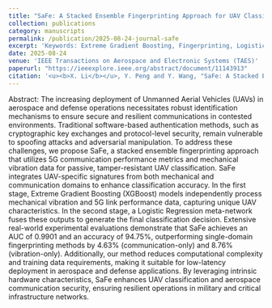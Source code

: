 ```yaml
---
title: "SaFe: A Stacked Ensemble Fingerprinting Approach for UAV Classification Fusing Mechanical and 5G Communication Data"
collection: publications
category: manuscripts
permalink: /publication/2025-08-24-journal-safe
excerpt: 'Keywords: Extreme Gradient Boosting, Fingerprinting, Logistic Regression, Mechanical Vibration, Meta-network, Stacked Ensemble Learning, Unmanned Aerial Vehicles'
date: 2025-08-24
venue: 'IEEE Transactions on Aerospace and Electronic Systems (TAES)'
paperurl: "https://ieeexplore.ieee.org/abstract/document/11143913"
citation: '<u><b>X. Li</b></u>, Y. Peng and Y. Wang, "SaFe: A Stacked Ensemble Fingerprinting Approach for UAV Classification Fusing Mechanical and 5 G Communication Data," in IEEE Transactions on Aerospace and Electronic Systems, doi: 10.1109/TAES.2025.3603567.'
---
```

Abstract: The increasing deployment of Unmanned Aerial Vehicles (UAVs) in aerospace and defense operations necessitates robust identification mechanisms to ensure secure and resilient communications in contested environments. Traditional software-based authentication methods, such as cryptographic key exchanges and protocol-level security, remain vulnerable to spoofing attacks and adversarial manipulation. To address these challenges, we propose SaFe, a stacked ensemble fingerprinting approach that utilizes 5G communication performance metrics and mechanical vibration data for passive, tamper-resistant UAV classification. SaFe integrates UAV-specific signatures from both mechanical and communication domains to enhance classification accuracy. In the first stage, Extreme Gradient Boosting (XGBoost) models independently process mechanical vibration and 5G link performance data, capturing unique UAV characteristics. In the second stage, a Logistic Regression meta-network fuses these outputs to generate the final classification decision. Extensive real-world experimental evaluations demonstrate that SaFe achieves an AUC of 0.9901 and an accuracy of 94.75%, outperforming single-domain fingerprinting methods by 4.63% (communication-only) and 8.76% (vibration-only). Additionally, our method reduces computational complexity and training data requirements, making it suitable for low-latency deployment in aerospace and defense applications. By leveraging intrinsic hardware characteristics, SaFe enhances UAV classification and aerospace communication security, ensuring resilient operations in military and critical infrastructure networks.
